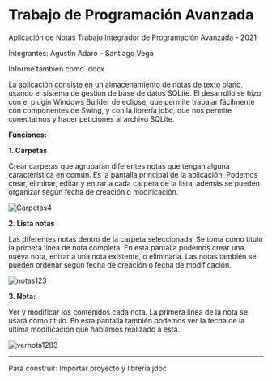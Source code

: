 # Trabajo de Programación Avanzada

Aplicación de Notas
Trabajo Integrador de Programación Avanzada - 2021

Integrantes: Agustin Adaro – Santiago Vega

Informe tambien como .docx



La aplicación consiste en un almacenamiento de notas de texto plano, usando el sistema de gestión de base de datos SQLite.
El desarrollo se hizo con el plugin Windows Builder de eclipse, que permite trabajar fácilmente con componentes de Swing, y con la librería jdbc, que nos permite conectarnos y hacer peticiones al archivo SQLite.














**Funciones:**

**1. Carpetas**

Crear carpetas que agruparan diferentes notas que tengan alguna característica en común. Es la pantalla principal de la aplicación. Podemos crear, eliminar, editar y entrar a cada carpeta de la lista, además se pueden organizar según fecha de creación o modificación.

 
![Carpetas4](https://user-images.githubusercontent.com/66125885/122243718-dd2b4380-ceb3-11eb-83ae-a6bae15bd6c4.png)



**2. Lista notas**

Las diferentes notas dentro de la carpeta seleccionada. Se toma como titulo la primera línea de nota completa. 
En esta pantalla podemos crear una nueva nota, entrar a una nota existente, o eliminarla.
Las notas también se pueden ordenar según fecha de creación o fecha de modificación.


 
![notas123](https://user-images.githubusercontent.com/66125885/122243767-e6b4ab80-ceb3-11eb-9a96-d12a8489046a.png)




**3. Nota:**

Ver y modificar los contenidos cada nota. La primera línea de la nota se usará como título.
En esta pantalla también podemos ver la fecha de la última modificación que habíamos realizado a esta.


![vernota1283](https://user-images.githubusercontent.com/66125885/122243797-ec11f600-ceb3-11eb-88ec-3b62f67dd279.png)



-----------------------------------------------------------------

Para construir:
Importar proyecto y libreria jdbc
 

